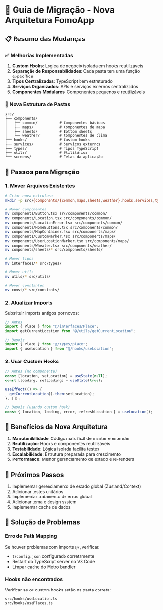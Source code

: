 # 🚀 Guia de Migração - Nova Arquitetura FomoApp

## 📋 Resumo das Mudanças

### ✅ Melhorias Implementadas

1. **Custom Hooks**: Lógica de negócio isolada em hooks reutilizáveis
2. **Separação de Responsabilidades**: Cada pasta tem uma função específica
3. **Tipos Centralizados**: TypeScript bem estruturado
4. **Serviços Organizados**: APIs e serviços externos centralizados
5. **Componentes Modulares**: Componentes pequenos e reutilizáveis

### 📁 Nova Estrutura de Pastas

```
src/
├── components/
│   ├── common/          # Componentes básicos
│   ├── maps/            # Componentes de mapa
│   ├── sheets/          # Bottom sheets
│   └── weather/         # Componentes de clima
├── hooks/               # Custom hooks
├── services/            # Serviços externos
├── types/               # Tipos TypeScript
├── utils/               # Utilitários
└── screens/             # Telas da aplicação
```

## 🔄 Passos para Migração

### 1. Mover Arquivos Existentes

```bash
# Criar nova estrutura
mkdir -p src/{components/{common,maps,sheets,weather},hooks,services,types,utils,screens/Home}

# Mover componentes
mv components/Button.tsx src/components/common/
mv components/Location.tsx src/components/common/
mv components/LocationError.tsx src/components/common/
mv components/HomeButtons.tsx src/components/common/
mv components/MapContainer.tsx src/components/maps/
mv components/CustomMarker.tsx src/components/maps/
mv components/UserLocationMarker.tsx src/components/maps/
mv components/Wheater.tsx src/components/weather/
mv components/sheets/* src/components/sheets/

# Mover tipos
mv interfaces/* src/types/

# Mover utils
mv utils/* src/utils/

# Mover constantes
mv const/* src/constants/
```

### 2. Atualizar Imports

Substituir imports antigos por novos:

```typescript
// Antes
import { Place } from "@/interfaces/Place";
import getCurrentLocation from "@/utils/getCurrentLocation";

// Depois
import { Place } from "@/types/place";
import { useLocation } from "@/hooks/useLocation";
```

### 3. Usar Custom Hooks

```typescript
// Antes (no componente)
const [location, setLocation] = useState(null);
const [loading, setLoading] = useState(true);

useEffect(() => {
  getCurrentLocation().then(setLocation);
}, []);

// Depois (usando custom hook)
const { location, loading, error, refreshLocation } = useLocation();
```

## 🎯 Benefícios da Nova Arquitetura

1. **Manutenibilidade**: Código mais fácil de manter e entender
2. **Reutilização**: Hooks e componentes reutilizáveis
3. **Testabilidade**: Lógica isolada facilita testes
4. **Escalabilidade**: Estrutura preparada para crescimento
5. **Performance**: Melhor gerenciamento de estado e re-renders

## 📝 Próximos Passos

1. Implementar gerenciamento de estado global (Zustand/Context)
2. Adicionar testes unitários
3. Implementar tratamento de erros global
4. Adicionar tema e design system
5. Implementar cache de dados

## 🐛 Solução de Problemas

### Erro de Path Mapping
Se houver problemas com imports `@/`, verificar:
- `tsconfig.json` configurado corretamente
- Restart do TypeScript server no VS Code
- Limpar cache do Metro bundler

### Hooks não encontrados
Verificar se os custom hooks estão na pasta correta:
```
src/hooks/useLocation.ts
src/hooks/usePlaces.ts
``` 
